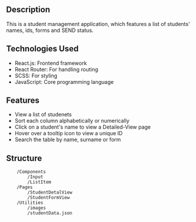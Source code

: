 ## Description

This is a student management application, which features a list of students' names, ids, forms and SEND status.

## Technologies Used

- React.js: Frontend framework
- React Router: For handling routing
- SCSS: For styling
- JavaScript: Core programming language

## Features

- View a list of studenets
- Sort each column alphabetically or numerically
- Click  on a student's name to view a Detailed-View page
- Hover over a tooltip icon to view a unique ID
- Search the table by name, surname or form

## Structure

```/src
    /Components
        /Input
        /ListItem
    /Pages
        /StudentDetalView
        /StudentFormView
    /Utilities
        /images
        /studentData.json